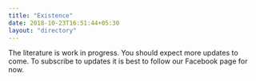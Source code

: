 ```yaml
---
title: "Existence"
date: 2018-10-23T16:51:44+05:30
layout: "directory"
---
```


The literature is work in progress. You should expect more updates to come. To subscribe to updates it is best to follow our Facebook page for now.
